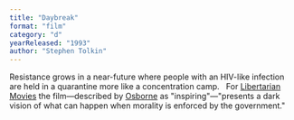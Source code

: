 ```yaml
---
title: "Daybreak"
format: "film"
category: "d"
yearReleased: "1993"
author: "Stephen Tolkin"
---
```

 Resistance grows in a near-future where people with an HIV-like  infection are held in a quarantine more like a concentration camp.
  
 For <a href="http://libertarianmovies.net/D/Daybreak-1993-.html"> Libertarian Movies</a> the film—described by <a href="biblio.htm#Osborne">Osborne</a> as "inspiring"—"presents a  dark vision of what can happen when morality is enforced by the  government."